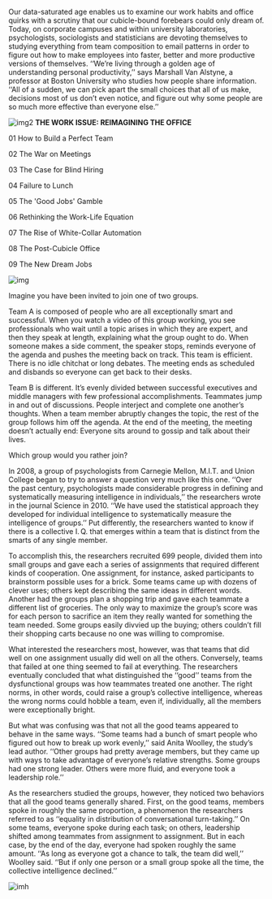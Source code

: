 Our data-saturated age enables us to examine our work habits and office quirks with a scrutiny that our cubicle-bound forebears could only dream of. Today, on corporate campuses and within university laboratories, psychologists, sociologists and statisticians are devoting themselves to studying everything from team composition to email patterns in order to figure out how to make employees into faster, better and more productive versions of themselves. ‘‘We’re living through a golden age of understanding personal productivity,’’ says Marshall Van Alstyne, a professor at Boston University who studies how people share information. ‘‘All of a sudden, we can pick apart the small choices that all of us make, decisions most of us don’t even notice, and figure out why some people are so much more effective than everyone else.’’

![img2](https://www.bluejeans.com/sites/default/files/blog%20banner%20google%20article.jpg)
**THE WORK ISSUE: REIMAGINING THE OFFICE**

01 How to Build a Perfect Team

02 The War on Meetings

03 The Case for Blind Hiring

04 Failure to Lunch

05 The 'Good Jobs' Gamble

06 Rethinking the Work-Life Equation

07 The Rise of White-Collar Automation

08 The Post-Cubicle Office

09 The New Dream Jobs

![img](https://static01.nyt.com/images/2016/02/28/magazine/28mag-teams1-copy/28mag-teams1-copy-superJumbo-v3.jpg)

Imagine you have been invited to join one of two groups.

Team A is composed of people who are all exceptionally smart and successful. When you watch a video of this group working, you see professionals who wait until a topic arises in which they are expert, and then they speak at length, explaining what the group ought to do. When someone makes a side comment, the speaker stops, reminds everyone of the agenda and pushes the meeting back on track. This team is efficient. There is no idle chitchat or long debates. The meeting ends as scheduled and disbands so everyone can get back to their desks.

Team B is different. It’s evenly divided between successful executives and middle managers with few professional accomplishments. Teammates jump in and out of discussions. People interject and complete one another’s thoughts. When a team member abruptly changes the topic, the rest of the group follows him off the agenda. At the end of the meeting, the meeting doesn’t actually end: Everyone sits around to gossip and talk about their lives.

Which group would you rather join?

In 2008, a group of psychologists from Carnegie Mellon, M.I.T. and Union College began to try to answer a question very much like this one. ‘‘Over the past century, psychologists made considerable progress in defining and systematically measuring intelligence in individuals,’’ the researchers wrote in the journal Science in 2010. ‘‘We have used the statistical approach they developed for individual intelligence to systematically measure the intelligence of groups.’’ Put differently, the researchers wanted to know if there is a collective I. Q. that emerges within a team that is distinct from the smarts of any single member.

To accomplish this, the researchers recruited 699 people, divided them into small groups and gave each a series of assignments that required different kinds of cooperation. One assignment, for instance, asked participants to brainstorm possible uses for a brick. Some teams came up with dozens of clever uses; others kept describing the same ideas in different words. Another had the groups plan a shopping trip and gave each teammate a different list of groceries. The only way to maximize the group’s score was for each person to sacrifice an item they really wanted for something the team needed. Some groups easily divvied up the buying; others couldn’t fill their shopping carts because no one was willing to compromise.

What interested the researchers most, however, was that teams that did well on one assignment usually did well on all the others. Conversely, teams that failed at one thing seemed to fail at everything. The researchers eventually concluded that what distinguished the ‘‘good’’ teams from the dysfunctional groups was how teammates treated one another. The right norms, in other words, could raise a group’s collective intelligence, whereas the wrong norms could hobble a team, even if, individually, all the members were exceptionally bright.

But what was confusing was that not all the good teams appeared to behave in the same ways. ‘‘Some teams had a bunch of smart people who figured out how to break up work evenly,’’ said Anita Woolley, the study’s lead author. ‘‘Other groups had pretty average members, but they came up with ways to take advantage of everyone’s relative strengths. Some groups had one strong leader. Others were more fluid, and everyone took a leadership role.’’

As the researchers studied the groups, however, they noticed two behaviors that all the good teams generally shared. First, on the good teams, members spoke in roughly the same proportion, a phenomenon the researchers referred to as ‘‘equality in distribution of conversational turn-taking.’’ On some teams, everyone spoke during each task; on others, leadership shifted among teammates from assignment to assignment. But in each case, by the end of the day, everyone had spoken roughly the same amount. ‘‘As long as everyone got a chance to talk, the team did well,’’ Woolley said. ‘‘But if only one person or a small group spoke all the time, the collective intelligence declined.’’

![imh](https://www.scoro.com/wp-content/uploads/2017/06/Google-teamwork.png)

